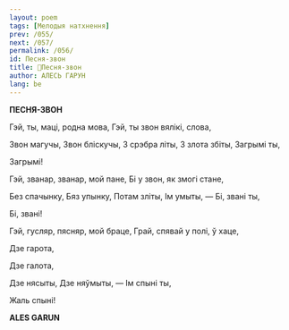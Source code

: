 ```yaml
---
layout: poem
tags: [Мелодыя натхнення]
prev: /055/
next: /057/
permalink: /056/
id: Песня-звон
title: 🚧Песня-звон
author: АЛЕСЬ ГАРУН
lang: be
---
```



 
**ПЕСНЯ-ЗВОН**

Гэй, ты, маці, родна мова, Гэй, ты звон вялікі, слова,

Звон магучы, Звон бліскучы, 3 срэбра літы, 3 злота збіты, Загрымі ты,

Загрымі!

Гэй, званар, званар, мой пане, Бі у звон, як змогі стане,

Без спачынку, Бяз упынку, Потам зліты, Ім умыты, — Бі, звані ты,

Бі, звані!

Гэй, гусляр, пясняр, мой браце, Грай, спявай у полі, ў хаце,

Дзе  гарота,

Дзе галота,

Дзе нясыты, Дзе няўмыты, — Ім спыні ты,

Жаль спыні!

**ALES GARUN**
